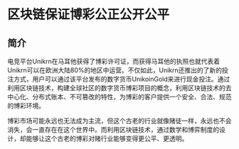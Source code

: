 # 区块链保证博彩公正公开公平
## 简介
电竞平台Unikrn在马耳他获得了博彩许可证，而获得马耳他的执照也就代表着Unikrn可以在欧洲大陆80%的地区中运营。不仅如此，Unikrn还推出的了新的投注方式，用户可以通过该平台发布的数字货币UnikoinGold来进行现金投注。通过利用区块链技术，构建全球社区的数字货币博彩项目的概念，利用区块链技术的去中心化、分布式账本、不可篡改的特性，为博彩的客户提供一个安全、合法、规范的博彩环境。

博彩市场可能永远也无法成为主流，但这个古老的行业就像赌徒一样，永远也不会消失，会一直存在在这个世界中。而利用区块链技术，通过数学和博弈制度的设计，却能够让这个古老的博彩对赌行业能够变得更公平、更透明。


